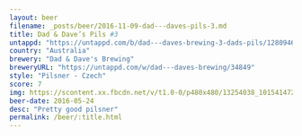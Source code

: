 ```yaml
---
layout: beer
filename: _posts/beer/2016-11-09-dad---daves-pils-3.md
title: Dad & Dave’s Pils #3
untappd: "https://untappd.com/b/dad---daves-brewing-3-dads-pils/1280946"
country: "Australia"
brewery: "Dad & Dave's Brewing"
breweryURL: "https://untappd.com/w/dad---daves-brewing/34849"
style: "Pilsner - Czech"
score: 7
img: https://scontent.xx.fbcdn.net/v/t1.0-0/p480x480/13254038_10154147276793745_7322916825370233688_n.jpg?oh=2c546471f8a56d415246137ebe3f0c0d&oe=5946315C
beer-date: 2016-05-24
desc: "Pretty good pilsner"
permalink: /beer/:title.html
---
```

